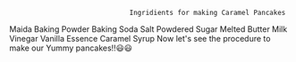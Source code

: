                                   Ingridients for making Caramel Pancakes

Maida
Baking Powder
Baking Soda
Salt
Powdered Sugar
Melted Butter
Milk
Vinegar
Vanilla Essence
Caramel Syrup
                         Now let's see the procedure to make our Yummy pancakes!!😃😃